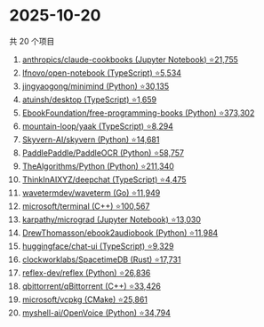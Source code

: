 # 2025-10-20

共 20 个项目

<!-- BEGIN GITHUB -->
<!-- 最后更新时间 2025-10-20 18:10:44 +0800 -->
1. [anthropics/claude-cookbooks (Jupyter Notebook) ⭐21,755](https://github.com/anthropics/claude-cookbooks)
1. [lfnovo/open-notebook (TypeScript) ⭐5,534](https://github.com/lfnovo/open-notebook)
1. [jingyaogong/minimind (Python) ⭐30,135](https://github.com/jingyaogong/minimind)
1. [atuinsh/desktop (TypeScript) ⭐1,659](https://github.com/atuinsh/desktop)
1. [EbookFoundation/free-programming-books (Python) ⭐373,302](https://github.com/EbookFoundation/free-programming-books)
1. [mountain-loop/yaak (TypeScript) ⭐8,294](https://github.com/mountain-loop/yaak)
1. [Skyvern-AI/skyvern (Python) ⭐14,681](https://github.com/Skyvern-AI/skyvern)
1. [PaddlePaddle/PaddleOCR (Python) ⭐58,757](https://github.com/PaddlePaddle/PaddleOCR)
1. [TheAlgorithms/Python (Python) ⭐211,340](https://github.com/TheAlgorithms/Python)
1. [ThinkInAIXYZ/deepchat (TypeScript) ⭐4,475](https://github.com/ThinkInAIXYZ/deepchat)
1. [wavetermdev/waveterm (Go) ⭐11,949](https://github.com/wavetermdev/waveterm)
1. [microsoft/terminal (C++) ⭐100,567](https://github.com/microsoft/terminal)
1. [karpathy/micrograd (Jupyter Notebook) ⭐13,030](https://github.com/karpathy/micrograd)
1. [DrewThomasson/ebook2audiobook (Python) ⭐11,984](https://github.com/DrewThomasson/ebook2audiobook)
1. [huggingface/chat-ui (TypeScript) ⭐9,329](https://github.com/huggingface/chat-ui)
1. [clockworklabs/SpacetimeDB (Rust) ⭐17,731](https://github.com/clockworklabs/SpacetimeDB)
1. [reflex-dev/reflex (Python) ⭐26,836](https://github.com/reflex-dev/reflex)
1. [qbittorrent/qBittorrent (C++) ⭐33,426](https://github.com/qbittorrent/qBittorrent)
1. [microsoft/vcpkg (CMake) ⭐25,861](https://github.com/microsoft/vcpkg)
1. [myshell-ai/OpenVoice (Python) ⭐34,794](https://github.com/myshell-ai/OpenVoice)
<!-- END GITHUB -->